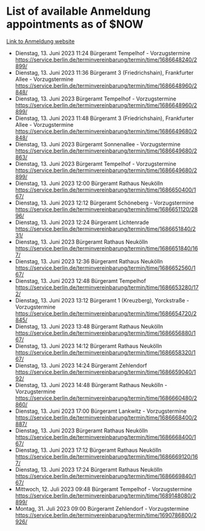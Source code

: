 # List of available Anmeldung appointments as of $NOW
[Link to Anmeldung website](https://service.berlin.de/terminvereinbarung/termin/tag.php?termin=1&anliegen[]=120686&dienstleisterlist=122210,122217,327316,122219,327312,122227,327314,122231,327346,122243,327348,122254,122252,329742,122260,329745,122262,329748,122271,327278,122273,327274,122277,327276,330436,122280,327294,122282,327290,122284,327292,122291,327270,122285,327266,122286,327264,122296,327268,150230,329760,122297,327286,122294,327284,122312,329763,122314,329775,122304,327330,122311,327334,122309,327332,317869,122281,327352,122279,329772,122283,122276,327324,122274,327326,122267,329766,122246,327318,122251,327320,122257,327322,122208,327298,122226,327300&herkunft=http%3A%2F%2Fservice.berlin.de%2Fdienstleistung%2F120686%2F)
- Dienstag, 13. Juni 2023 11:24 Bürgeramt Tempelhof - Vorzugstermine https://service.berlin.de/terminvereinbarung/termin/time/1686648240/2899/
- Dienstag, 13. Juni 2023 11:36 Bürgeramt 3 (Friedrichshain), Frankfurter Allee - Vorzugstermine https://service.berlin.de/terminvereinbarung/termin/time/1686648960/2848/
- Dienstag, 13. Juni 2023  Bürgeramt Tempelhof - Vorzugstermine https://service.berlin.de/terminvereinbarung/termin/time/1686648960/2899/
- Dienstag, 13. Juni 2023 11:48 Bürgeramt 3 (Friedrichshain), Frankfurter Allee - Vorzugstermine https://service.berlin.de/terminvereinbarung/termin/time/1686649680/2848/
- Dienstag, 13. Juni 2023  Bürgeramt Sonnenallee - Vorzugstermine https://service.berlin.de/terminvereinbarung/termin/time/1686649680/2863/
- Dienstag, 13. Juni 2023  Bürgeramt Tempelhof - Vorzugstermine https://service.berlin.de/terminvereinbarung/termin/time/1686649680/2899/
- Dienstag, 13. Juni 2023 12:00 Bürgeramt Rathaus Neukölln https://service.berlin.de/terminvereinbarung/termin/time/1686650400/167/
- Dienstag, 13. Juni 2023 12:12 Bürgeramt Schöneberg - Vorzugstermine https://service.berlin.de/terminvereinbarung/termin/time/1686651120/2896/
- Dienstag, 13. Juni 2023 12:24 Bürgeramt Lichtenrade https://service.berlin.de/terminvereinbarung/termin/time/1686651840/231/
- Dienstag, 13. Juni 2023  Bürgeramt Rathaus Neukölln https://service.berlin.de/terminvereinbarung/termin/time/1686651840/167/
- Dienstag, 13. Juni 2023 12:36 Bürgeramt Rathaus Neukölln https://service.berlin.de/terminvereinbarung/termin/time/1686652560/167/
- Dienstag, 13. Juni 2023 12:48 Bürgeramt Tempelhof https://service.berlin.de/terminvereinbarung/termin/time/1686653280/172/
- Dienstag, 13. Juni 2023 13:12 Bürgeramt 1 (Kreuzberg), Yorckstraße - Vorzugstermine https://service.berlin.de/terminvereinbarung/termin/time/1686654720/2845/
- Dienstag, 13. Juni 2023 13:48 Bürgeramt Rathaus Neukölln https://service.berlin.de/terminvereinbarung/termin/time/1686656880/167/
- Dienstag, 13. Juni 2023 14:12 Bürgeramt Rathaus Neukölln https://service.berlin.de/terminvereinbarung/termin/time/1686658320/167/
- Dienstag, 13. Juni 2023 14:24 Bürgeramt Zehlendorf https://service.berlin.de/terminvereinbarung/termin/time/1686659040/192/
- Dienstag, 13. Juni 2023 14:48 Bürgeramt Rathaus Neukölln - Vorzugstermine https://service.berlin.de/terminvereinbarung/termin/time/1686660480/2860/
- Dienstag, 13. Juni 2023 17:00 Bürgeramt Lankwitz - Vorzugstermine https://service.berlin.de/terminvereinbarung/termin/time/1686668400/2887/
- Dienstag, 13. Juni 2023  Bürgeramt Rathaus Neukölln https://service.berlin.de/terminvereinbarung/termin/time/1686668400/167/
- Dienstag, 13. Juni 2023 17:12 Bürgeramt Rathaus Neukölln https://service.berlin.de/terminvereinbarung/termin/time/1686669120/167/
- Dienstag, 13. Juni 2023 17:24 Bürgeramt Rathaus Neukölln https://service.berlin.de/terminvereinbarung/termin/time/1686669840/167/
- Mittwoch, 12. Juli 2023 09:48 Bürgeramt Tempelhof - Vorzugstermine https://service.berlin.de/terminvereinbarung/termin/time/1689148080/2899/
- Montag, 31. Juli 2023 09:00 Bürgeramt Zehlendorf - Vorzugstermine https://service.berlin.de/terminvereinbarung/termin/time/1690786800/2926/
